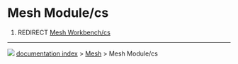 # Mesh Module/cs
1.  REDIRECT [Mesh Workbench/cs](Mesh_Workbench/cs.md)



---
![](images/Right_arrow.png) [documentation index](../README.md) > [Mesh](Mesh_Workbench.md) > Mesh Module/cs
